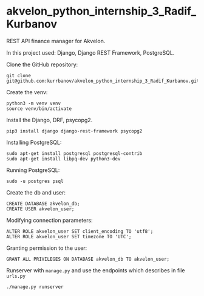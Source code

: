 # akvelon_python_internship_3_Radif_Kurbanov
REST API finance manager for Akvelon.

In this project used:
Django, Django REST Framework, PostgreSQL.

Clone the GitHub repository:
```
git clone git@github.com:kurrbanov/akvelon_python_internship_3_Radif_Kurbanov.git
```

Create the venv:
```
python3 -m venv venv
source venv/bin/activate
```

Install the Django, DRF, psycopg2.
```
pip3 install django django-rest-framework psycopg2
```

Installing PostgreSQL:
```
sudo apt-get install postgresql postgresql-contrib
sudo apt-get install libpq-dev python3-dev
```

Running PostgreSQL:
```
sudo -u postgres psql
```

Create the db and user:
```
CREATE DATABASE akvelon_db;
CREATE USER akvelon_user;
```

Modifying connection parameters:
```
ALTER ROLE akvelon_user SET client_encoding TO 'utf8';
ALTER ROLE akvelon_user SET timezone TO 'UTC';
```

Granting permission to the user:
```
GRANT ALL PRIVILEGES ON DATABASE akvelon_db TO akvelon_user;
```

Runserver with ```manage.py``` and use the endpoints which describes in file ```urls.py```
```
./manage.py runserver
```

